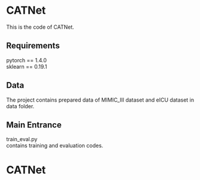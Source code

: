 # CATNet
This is
 the code of CATNet.
 ## Requirements
 pytorch == 1.4.0\
 sklearn == 0.19.1
 ## Data
 The project contains prepared data of MIMIC_III dataset and eICU dataset in data folder.
 ## Main Entrance
 train_eval.py\
 contains training and evaluation codes.
 
 # CATNet
